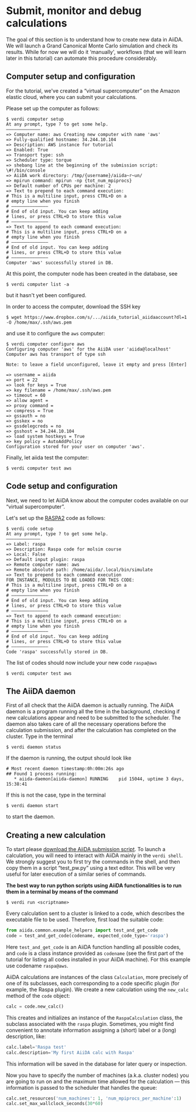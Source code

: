 Submit, monitor and debug calculations
======================================

The goal of this section is to understand how to create new data in
AiiDA. We will launch a Grand Canonical Monte Carlo simulation and check
its results. While for now we will do it ‘manually', workflows (that we
will learn later in this tutorial) can automate this procedure
considerably.

Computer setup and configuration
--------------------------------

For the tutorial, we've created a “virtual supercomputer” on the Amazon
elastic cloud, where you can submit your calculations.

Please set up the computer as follows:

```console
$ verdi computer setup 
At any prompt, type ? to get some help.
————————————— 
=> Computer name: aws Creating new computer with name 'aws' 
=> Fully-qualified hostname: 34.244.10.104 
=> Description: AWS instance for tutorial 
=> Enabled: True 
=> Transport type: ssh 
=> Scheduler type: torque 
=> shebang line at the beginning of the submission script: \#!/bin/console 
=> AiiDA work directory: /tmp/{username}/aiida~r~un/ 
=> mpirun command: mpirun -np {tot_num_mpiprocs}
=> Default number of CPUs per machine: 2 
=> Text to prepend to each command execution: 
# This is a multiline input, press CTRL+D on a 
# empty line when you finish 
# ——————————————
# End of old input. You can keep adding 
# lines, or press CTRL+D to store this value 
# —————————————— 
=> Text to append to each command execution: 
# This is a multiline input, press CTRL+D on a 
# empty line when you finish 
# —————————————— 
# End of old input. You can keep adding 
# lines, or press CTRL+D to store this value 
# ——————————————
Computer 'aws' successfully stored in DB.
```

At this point, the computer node has been created in the database, see

```console
$ verdi computer list -a
```

but it hasn't yet been configured.

In order to access the computer, download the SSH key

```console
$ wget https://www.dropbox.com/s/.../aiida_tutorial_aiidaaccount?dl=1 -O /home/max/.ssh/aws.pem
```

and use it to configure the `aws` computer:

```console
$ verdi computer configure aws 
Configuring computer 'aws' for the AiiDA user 'aiida@localhost' 
Computer aws has transport of type ssh

Note: to leave a field unconfigured, leave it empty and press [Enter]

=> username = aiida 
=> port = 22 
=> look for keys = True 
=> key filename = /home/max/.ssh/aws.pem 
=> timeout = 60 
=> allow agent = 
=> proxy command = 
=> compress = True 
=> gssauth = no 
=> gsskex = no 
=> gssdelegcreds = no 
=> gsshost = 34.244.10.104
=> load system hostkeys = True 
=> key policy = AutoAddPolicy
Configuration stored for your user on computer 'aws'.
```

Finally, let aiida test the computer:

```console
$ verdi computer test aws
```

Code setup and configuration
----------------------------

Next, we need to let AiiDA know about the computer codes available on
our “virtual supercomputer”.

Let's set up the [RASPA2](https://github.com/numat/RASPA2) code as follows:


```console
$ verdi code setup 
At any prompt, type ? to get some help. 
—————————————
=> Label: raspa 
=> Description: Raspa code for molsim course
=> Local: False 
=> Default input plugin: raspa 
=> Remote computer name: aws 
=> Remote absolute path: /home/aiida/.local/bin/simulate 
=> Text to prepend to each command execution 
FOR INSTANCE, MODULES TO BE LOADED FOR THIS CODE: 
# This is a multiline input, press CTRL+D on a 
# empty line when you finish 
# —————————————— 
# End of old input. You can keep adding 
# lines, or press CTRL+D to store this value 
# —————————————— 
=> Text to append to each command execution: 
# This is a multiline input, press CTRL+D on a 
# empty line when you finish 
# —————————————— 
# End of old input. You can keep adding 
# lines, or press CTRL+D to store this value 
# —————————————— 
Code 'raspa' successfully stored in DB.
```

The list of codes should now include your new code `raspa@aws`

```console
$ verdi computer test aws
```

The AiiDA daemon
----------------

First of all check that the AiiDA daemon is actually running. The AiiDA
daemon is a program running all the time in the background, checking if
new calculations appear and need to be submitted to the scheduler. The
daemon also takes care of all the necessary operations before the
calculation submission, and after the calculation has completed on the
cluster. Type in the terminal

```console
$ verdi daemon status
```

If the daemon is running, the output should look like

    # Most recent daemon timestamp:0h:00m:26s ago
    ## Found 1 process running:
       * aiida-daemon[aiida-daemon] RUNNING    pid 15044, uptime 3 days, 15:38:41

If this is not the case, type in the terminal

```console
$ verdi daemon start
```

to start the daemon.

Creating a new calculation
--------------------------

To start please [download the AiiDA submission script](/assets/2018_EPFL_molsim/raspa_submission.zip). To
launch a calculation, you will need to interact with AiiDA mainly in the
<span>`verdi shell`</span>. We strongly suggest you to first try the
commands in the shell, and then copy them in a script “test\_pw.py”
using a text editor. This will be very useful for later execution of a
similar series of commands.

**The best way to run python scripts using AiiDA functionalities is to
run them in a terminal by means of the command**

```console
$ verdi run <scriptname>
```

Every calculation sent to a cluster is linked to a code, which describes
the executable file to be used. Therefore, first load the suitable code:

```python
from aiida.common.example_helpers import test_and_get_code 
code = test_and_get_code(codename, expected_code_type='raspa')
```

Here `test_and_get_code` is an AiiDA function handling all possible
codes, and `code` is a class instance provided as `codename` (see the
first part of the tutorial for listing all codes installed in your AiiDA
machine). For this example use codename `raspa@aws`.

AiiDA calculations are instances of the class `Calculation`, more
precisely of one of its subclasses, each corresponding to a code
specific plugin (for example, the Raspa plugin). We create a new
calculation using the `new_calc` method of the `code` object:

```python
calc = code.new_calc()
```

This creates and initializes an instance of the `RaspaCalculation`
class, the subclass associated with the `raspa` plugin. Sometimes, you might find convenient to annotate
information assigning a (short) label or a (long) description, like:

```python
calc.label='Raspa test'
calc.description='My first AiiDA calc with Raspa'
```

This information will be saved in the database for later query or
inspection.

Now you have to specify the number of machines (a.k.a. cluster nodes)
you are going to run on and the maximum time allowed for the calculation
— this information is passed to the scheduler that handles the queue:

```python
calc.set_resources('num_machines': 1, 'num_mpiprocs_per_machine':1)
calc.set_max_wallclock_seconds(30*60)
```
